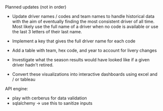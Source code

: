 Planned updates (not in order)

- Update driver names / codes and team names to handle historical data with the aim of eventually finding the most consistent driver of all time. Most likely use the full name of a driver when no code is available or use the last 3 letters of their last name. 

- Implement a key that gives the full driver name for each code 

- Add a table with team, hex code, and year to account for livery changes

- Investigate what the season results would have looked like if a given driver hadn't retired. 

- Convert these visualizations into interactive dashboards using excel and / or tableau

API engine:
- play with cerberus for data validation
- sqlalchemy -> use this to sanitize inputs
